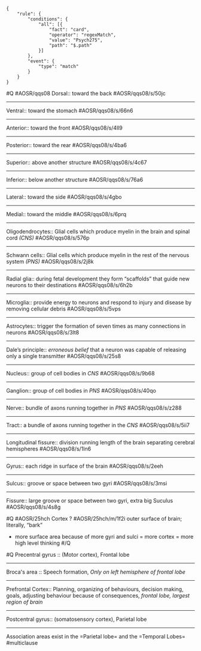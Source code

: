 ```aosr-deck-config
{
	"rule": {
		"conditions": {
			"all": [{
				"fact": "card",
				"operator": "regexMatch",
				"value": "Psych275",
				"path": "$.path"
			}]
		},
		"event": {
			"type": "match"
		}
	}
}
```

#Q #AOSR/qqs08
Dorsal:: toward the back #AOSR/qqs08/s/50jc
***
Ventral:: toward the stomach  #AOSR/qqs08/s/66n6
***
Anterior:: toward the front #AOSR/qqs08/s/4ll9
***
Posterior:: toward the rear #AOSR/qqs08/s/4ba6
***
Superior:: above another structure #AOSR/qqs08/s/4c67
***
Inferior:: below another structure #AOSR/qqs08/s/76a6
***
Lateral:: toward the side #AOSR/qqs08/s/4gbo
***
Medial:: toward the middle #AOSR/qqs08/s/6prq
***
Oligodendrocytes:: Glial cells which produce myelin in the brain and spinal cord *(CNS)* #AOSR/qqs08/s/576p
***
Schwann cells:: Glial cells which produce myelin in the rest of the nervous system *(PNS)* #AOSR/qqs08/s/2j8k
***
Radial glia:: during fetal development they form “scaffolds” that guide new neurons to their destinations #AOSR/qqs08/s/6h2b
***
Microglia:: provide energy to neurons and respond to injury and disease by removing cellular debris #AOSR/qqs08/s/5vps
***
Astrocytes:: trigger the formation of seven times as many connections in neurons #AOSR/qqs08/s/3lt8
***
Dale’s principle:: *erroneous belief* that a neuron was capable of releasing only a single transmitter #AOSR/qqs08/s/25s8
***
Nucleus:: group of cell bodies in *CNS* #AOSR/qqs08/s/9b68
***
Ganglion:: group of cell bodies in *PNS* #AOSR/qqs08/s/40qo
***
Nerve:: bundle of axons running together in *PNS* #AOSR/qqs08/s/z288
***
Tract:: a bundle of axons running together in the *CNS* #AOSR/qqs08/s/5ii7
***
Longitudinal fissure:: division running length of the brain separating cerebral hemispheres #AOSR/qqs08/s/1ln6
***
Gyrus:: each ridge in surface of the brain #AOSR/qqs08/s/2eeh
***
Sulcus:: groove or space between two gyri #AOSR/qqs08/s/3msi
***
Fissure:: large groove or space between two gyri, extra big Suculus #AOSR/qqs08/s/4s8g

#Q #AOSR/25hch
Cortex
? #AOSR/25hch/m/1f2i
outer surface of brain; literally, “bark” 
- more surface area because of more gyri and sulci = more cortex = more high level thinking
#/Q

#Q 
Precentral gyrus :: (Motor cortex), Frontal lobe
***
Broca's area :: Speech formation, *Only on left hemisphere of frontal lobe*
***
Prefrontal Cortex:: Planning, organizing of behaviours, decision making, goals, adjusting behaviour because of consequences, *frontal lobe, largest region of brain*
***
Postcentral gyrus:: (somatosensory cortex), Parietal lobe
***
Association areas exist in the =Parietal lobe= and the =Temporal Lobes= #multiclause


